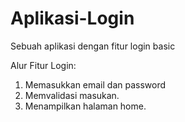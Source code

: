 # Aplikasi-Login
Sebuah aplikasi dengan fitur login basic

Alur Fitur Login:
1. Memasukkan email dan password
2. Memvalidasi masukan.
3. Menampilkan halaman home.
